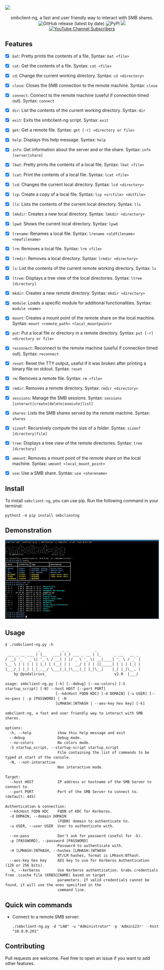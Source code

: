 ![](./.github/banner.png)

<p align="center">
    smbclient-ng, a fast and user friendly way to interact with SMB shares.
    <br>
    <img alt="GitHub release (latest by date)" src="https://img.shields.io/github/v/release/p0dalirius/smbclient-ng">
    <img alt="PyPI" src="https://img.shields.io/pypi/v/smbclientng">
    <a href="https://twitter.com/intent/follow?screen_name=podalirius_" title="Follow"><img src="https://img.shields.io/twitter/follow/podalirius_?label=Podalirius&style=social"></a>
    <a href="https://www.youtube.com/c/Podalirius_?sub_confirmation=1" title="Subscribe"><img alt="YouTube Channel Subscribers" src="https://img.shields.io/youtube/channel/subscribers/UCF_x5O7CSfr82AfNVTKOv_A?style=social"></a>
    <br>
</p>

## Features

- [x] `bat`: Pretty prints the contents of a file. Syntax: `bat <file>`
- [x] `cat`: Get the contents of a file. Syntax: `cat <file>`
- [x] `cd`: Change the current working directory. Syntax: `cd <directory>`
- [x] `close`: Closes the SMB connection to the remote machine. Syntax: `close`
- [x] `connect`: Connect to the remote machine (useful if connection timed out). Syntax: `connect`
- [x] `dir`: List the contents of the current working directory. Syntax: `dir`
- [x] `exit`: Exits the smbclient-ng script. Syntax: `exit`
- [x] `get`: Get a remote file. Syntax: `get [-r] <directory or file>`
- [x] `help`: Displays this help message. Syntax: `help`
- [x] `info`: Get information about the server and or the share. Syntax: `info [server|share]`
- [x] `lbat`: Pretty prints the contents of a local file. Syntax: `lbat <file>`
- [x] `lcat`: Print the contents of a local file. Syntax: `lcat <file>`
- [x] `lcd`: Changes the current local directory. Syntax: `lcd <directory>`
- [x] `lcp`: Create a copy of a local file. Syntax: `lcp <srcfile> <dstfile>`
- [x] `lls`: Lists the contents of the current local directory. Syntax: `lls`
- [x] `lmkdir`: Creates a new local directory. Syntax: `lmkdir <directory>`
- [x] `lpwd`: Shows the current local directory. Syntax: `lpwd`
- [x] `lrename`: Renames a local file. Syntax: `lrename <oldfilename> <newfilename>`
- [x] `lrm`: Removes a local file. Syntax: `lrm <file>`
- [x] `lrmdir`: Removes a local directory. Syntax: `lrmdir <directory>`
- [x] `ls`: List the contents of the current remote working directory. Syntax: `ls`
- [x] `ltree`: Displays a tree view of the local directories. Syntax: `ltree [directory]`
- [x] `mkdir`: Creates a new remote directory. Syntax: `mkdir <directory>`
- [x] `module`: Loads a specific module for additional functionalities. Syntax: `module <name>`
- [x] `mount`: Creates a mount point of the remote share on the local machine. Syntax: `mount <remote_path> <local_mountpoint>`
- [x] `put`: Put a local file or directory in a remote directory. Syntax: `put [-r] <directory or file>`
- [x] `reconnect`: Reconnect to the remote machine (useful if connection timed out). Syntax: `reconnect`
- [x] `reset`: Reset the TTY output, useful if it was broken after printing a binary file on stdout. Syntax: `reset`
- [x] `rm`: Removes a remote file. Syntax: `rm <file>`
- [x] `rmdir`: Removes a remote directory. Syntax: `rmdir <directory>`
- [x] `sessions`: Manage the SMB sessions. Syntax: `sessions [interact|create|delete|execute|list]`
- [x] `shares`: Lists the SMB shares served by the remote machine. Syntax: `shares`
- [x] `sizeof`: Recursively compute the size of a folder. Syntax: `sizeof [directory|file]`
- [x] `tree`: Displays a tree view of the remote directories. Syntax: `tree [directory]`
- [x] `umount`: Removes a mount point of the remote share on the local machine. Syntax: `umount <local_mount_point>`
- [x] `use`: Use a SMB share. Syntax: `use <sharename>`


## Install

To install `smbclient-ng`, you can use pip. Run the following command in your terminal:

```
python3 -m pip install smbclientng
```


## Demonstration

![](./.github/example.png)


## Usage

```
$ ./smbclient-ng.py -h
               _          _ _            _                    
 ___ _ __ ___ | |__   ___| (_) ___ _ __ | |_      _ __   __ _ 
/ __| '_ ` _ \| '_ \ / __| | |/ _ \ '_ \| __|____| '_ \ / _` |
\__ \ | | | | | |_) | (__| | |  __/ | | | ||_____| | | | (_| |
|___/_| |_| |_|_.__/ \___|_|_|\___|_| |_|\__|    |_| |_|\__, |
    by @podalirius_                               v2.0  |___/  
    
usage: smbclient-ng.py [-h] [--debug] [--no-colors] [-S startup_script] [-N] --host HOST [--port PORT]
                       [--kdcHost FQDN KDC] [-d DOMAIN] [-u USER] [--no-pass | -p [PASSWORD] | -H
                       [LMHASH:]NTHASH | --aes-key hex key] [-k]

smbclient-ng, a fast and user friendly way to interact with SMB shares.

options:
  -h, --help            show this help message and exit
  --debug               Debug mode.
  --no-colors           No colors mode.
  -S startup_script, --startup-script startup_script
                        File containing the list of commands to be typed at start of the console.
  -N, --not-interactive
                        Non interactive mode.

Target:
  --host HOST           IP address or hostname of the SMB Server to connect to.
  --port PORT           Port of the SMB Server to connect to. (default: 445)

Authentication & connection:
  --kdcHost FQDN KDC    FQDN of KDC for Kerberos.
  -d DOMAIN, --domain DOMAIN
                        (FQDN) domain to authenticate to.
  -u USER, --user USER  User to authenticate with.

  --no-pass             Don't ask for password (useful for -k).
  -p [PASSWORD], --password [PASSWORD]
                        Password to authenticate with.
  -H [LMHASH:]NTHASH, --hashes [LMHASH:]NTHASH
                        NT/LM hashes, format is LMhash:NThash.
  --aes-key hex key     AES key to use for Kerberos Authentication (128 or 256 bits).
  -k, --kerberos        Use Kerberos authentication. Grabs credentials from .ccache file (KRB5CCNAME) based on target
                        parameters. If valid credentials cannot be found, it will use the ones specified in the
                        command line.
```


## Quick win commands

 + Connect to a remote SMB server:
    ```
    ./smbclient-ng.py -d "LAB" -u "Administrator" -p 'Admin123!' --host "10.0.0.201"
    ```


## Contributing

Pull requests are welcome. Feel free to open an issue if you want to add other features.
